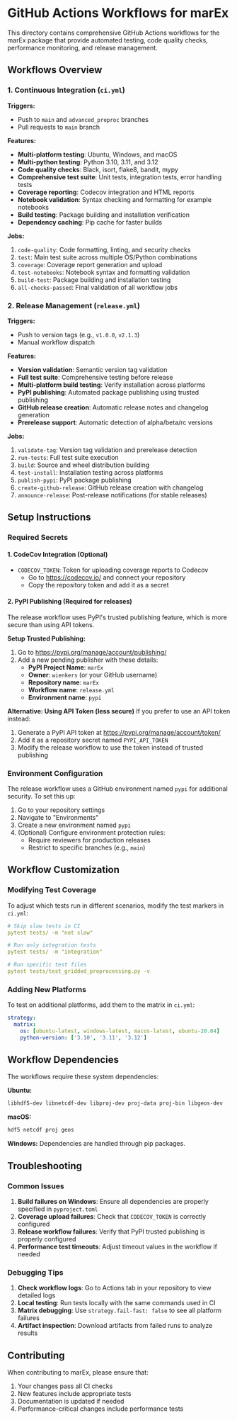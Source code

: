# GitHub Actions Workflows for marEx

This directory contains comprehensive GitHub Actions workflows for the marEx package that provide automated testing, code quality checks, performance monitoring, and release management.

## Workflows Overview

### 1. Continuous Integration (`ci.yml`)

**Triggers:**
- Push to `main` and `advanced_preproc` branches
- Pull requests to `main` branch

**Features:**
- **Multi-platform testing**: Ubuntu, Windows, and macOS
- **Multi-python testing**: Python 3.10, 3.11, and 3.12
- **Code quality checks**: Black, isort, flake8, bandit, mypy
- **Comprehensive test suite**: Unit tests, integration tests, error handling tests
- **Coverage reporting**: Codecov integration and HTML reports
- **Notebook validation**: Syntax checking and formatting for example notebooks
- **Build testing**: Package building and installation verification
- **Dependency caching**: Pip cache for faster builds

**Jobs:**
1. `code-quality`: Code formatting, linting, and security checks
2. `test`: Main test suite across multiple OS/Python combinations
3. `coverage`: Coverage report generation and upload
4. `test-notebooks`: Notebook syntax and formatting validation
5. `build-test`: Package building and installation testing
6. `all-checks-passed`: Final validation of all workflow jobs

### 2. Release Management (`release.yml`)

**Triggers:**
- Push to version tags (e.g., `v1.0.0`, `v2.1.3`)
- Manual workflow dispatch

**Features:**
- **Version validation**: Semantic version tag validation
- **Full test suite**: Comprehensive testing before release
- **Multi-platform build testing**: Verify installation across platforms
- **PyPI publishing**: Automated package publishing using trusted publishing
- **GitHub release creation**: Automatic release notes and changelog generation
- **Prerelease support**: Automatic detection of alpha/beta/rc versions

**Jobs:**
1. `validate-tag`: Version tag validation and prerelease detection
2. `run-tests`: Full test suite execution
3. `build`: Source and wheel distribution building
4. `test-install`: Installation testing across platforms
5. `publish-pypi`: PyPI package publishing
6. `create-github-release`: GitHub release creation with changelog
7. `announce-release`: Post-release notifications (for stable releases)

## Setup Instructions

### Required Secrets

#### 1. CodeCov Integration (Optional)
- `CODECOV_TOKEN`: Token for uploading coverage reports to Codecov
  - Go to https://codecov.io/ and connect your repository
  - Copy the repository token and add it as a secret

#### 2. PyPI Publishing (Required for releases)
The release workflow uses PyPI's trusted publishing feature, which is more secure than using API tokens.

**Setup Trusted Publishing:**
1. Go to https://pypi.org/manage/account/publishing/
2. Add a new pending publisher with these details:
   - **PyPI Project Name**: `marEx`
   - **Owner**: `wienkers` (or your GitHub username)
   - **Repository name**: `marEx`
   - **Workflow name**: `release.yml`
   - **Environment name**: `pypi`

**Alternative: Using API Token (less secure)**
If you prefer to use an API token instead:
1. Generate a PyPI API token at https://pypi.org/manage/account/token/
2. Add it as a repository secret named `PYPI_API_TOKEN`
3. Modify the release workflow to use the token instead of trusted publishing

### Environment Configuration

The release workflow uses a GitHub environment named `pypi` for additional security. To set this up:

1. Go to your repository settings
2. Navigate to "Environments"
3. Create a new environment named `pypi`
4. (Optional) Configure environment protection rules:
   - Require reviewers for production releases
   - Restrict to specific branches (e.g., `main`)

## Workflow Customization

### Modifying Test Coverage

To adjust which tests run in different scenarios, modify the test markers in `ci.yml`:

```yaml
# Skip slow tests in CI
pytest tests/ -m "not slow"

# Run only integration tests
pytest tests/ -m "integration"

# Run specific test files
pytest tests/test_gridded_preprocessing.py -v
```

### Adding New Platforms

To test on additional platforms, add them to the matrix in `ci.yml`:

```yaml
strategy:
  matrix:
    os: [ubuntu-latest, windows-latest, macos-latest, ubuntu-20.04]
    python-version: ['3.10', '3.11', '3.12']
```

## Workflow Dependencies

The workflows require these system dependencies:

**Ubuntu:**
```bash
libhdf5-dev libnetcdf-dev libproj-dev proj-data proj-bin libgeos-dev
```

**macOS:**
```bash
hdf5 netcdf proj geos
```

**Windows:**
Dependencies are handled through pip packages.

## Troubleshooting

### Common Issues

1. **Build failures on Windows**: Ensure all dependencies are properly specified in `pyproject.toml`
2. **Coverage upload failures**: Check that `CODECOV_TOKEN` is correctly configured
3. **Release workflow failures**: Verify that PyPI trusted publishing is properly configured
4. **Performance test timeouts**: Adjust timeout values in the workflow if needed

### Debugging Tips

1. **Check workflow logs**: Go to Actions tab in your repository to view detailed logs
2. **Local testing**: Run tests locally with the same commands used in CI
3. **Matrix debugging**: Use `strategy.fail-fast: false` to see all platform failures
4. **Artifact inspection**: Download artifacts from failed runs to analyze results

## Contributing

When contributing to marEx, please ensure that:

1. Your changes pass all CI checks
2. New features include appropriate tests
3. Documentation is updated if needed
4. Performance-critical changes include performance tests
